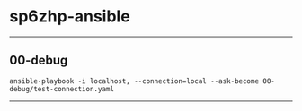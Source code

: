 # sp6zhp-ansible

---

## 00-debug
``ansible-playbook -i localhost, --connection=local --ask-become 00-debug/test-connection.yaml``

--- 


